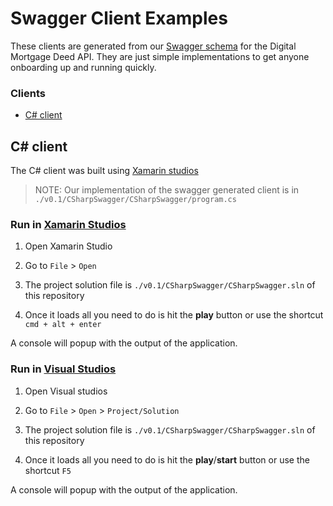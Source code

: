 # Swagger Client Examples

These clients are generated from our [Swagger schema](http://editor.swagger.io/#/?import=https://raw.githubusercontent.com/LandRegistry/dm-deed-api/develop/application/deed/schemas/deed-api.json) for the Digital Mortgage Deed API. They are just simple implementations to get anyone onboarding up and running quickly.

### Clients

- [C# client](#c-client)

## C\# client

The C\# client was built using [Xamarin studios](https://xamarin.com/)

> NOTE: Our implementation of the swagger generated client is in ``` ./v0.1/CSharpSwagger/CSharpSwagger/program.cs ```

### Run in [Xamarin Studios](https://xamarin.com/)

1. Open Xamarin Studio

2. Go to ``` File ``` > ``` Open ```

3. The project solution file is ``` ./v0.1/CSharpSwagger/CSharpSwagger.sln ``` of this repository

4. Once it loads all you need to do is hit the **play** button or use the shortcut ``` cmd + alt + enter ```

A console will popup with the output of the application.

### Run in [Visual Studios](https://www.visualstudio.com/)

1. Open Visual studios

2. Go to ``` File ``` > ``` Open ``` > ``` Project/Solution ```

3. The project solution file is ``` ./v0.1/CSharpSwagger/CSharpSwagger.sln ``` of this repository

4. Once it loads all you need to do is hit the **play**/**start** button or use the shortcut ``` F5 ```

A console will popup with the output of the application.
